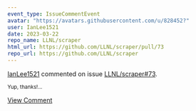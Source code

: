 ```yaml
---
event_type: IssueCommentEvent
avatar: "https://avatars.githubusercontent.com/u/828452?"
user: IanLee1521
date: 2023-03-22
repo_name: LLNL/scraper
html_url: https://github.com/LLNL/scraper/pull/73
repo_url: https://github.com/LLNL/scraper
---
```


<a href='https://github.com/IanLee1521' target='_blank'>IanLee1521</a> commented on issue <a href='https://github.com/LLNL/scraper/pull/73' target='_blank'>LLNL/scraper#73</a>.

<small>Yup, thanks!...</small>

<a href='https://github.com/LLNL/scraper/pull/73' target='_blank'>View Comment</a>